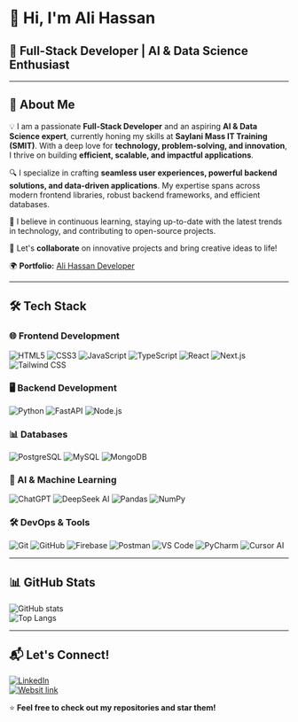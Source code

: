 # 👋 Hi, I'm Ali Hassan  

## 🚀 Full-Stack Developer | AI & Data Science Enthusiast  

---

## 📝 About Me  
💡 I am a passionate **Full-Stack Developer** and an aspiring **AI & Data Science expert**, currently honing my skills at **Saylani Mass IT Training (SMIT)**. With a deep love for **technology, problem-solving, and innovation**, I thrive on building **efficient, scalable, and impactful applications**.  

🔍 I specialize in crafting **seamless user experiences, powerful backend solutions, and data-driven applications**. My expertise spans across modern frontend libraries, robust backend frameworks, and efficient databases.  

🚀 I believe in continuous learning, staying up-to-date with the latest trends in technology, and contributing to open-source projects.  

💬 Let's **collaborate** on innovative projects and bring creative ideas to life!  

🌍 **Portfolio:** [Ali Hassan Developer](https://alihassandeveloper.netlify.app/)  

---

## 🛠️ Tech Stack  

### 🌐 Frontend Development  
<p align="left">  
<img src="https://img.shields.io/badge/HTML5-E34F26?style=for-the-badge&logo=html5&logoColor=white" alt="HTML5" />  
<img src="https://img.shields.io/badge/CSS3-1572B6?style=for-the-badge&logo=css3&logoColor=white" alt="CSS3" />  
<img src="https://img.shields.io/badge/JavaScript-F7DF1E?style=for-the-badge&logo=javascript&logoColor=black" alt="JavaScript" />  
<img src="https://img.shields.io/badge/TypeScript-3178C6?style=for-the-badge&logo=typescript&logoColor=white" alt="TypeScript" />  
<img src="https://img.shields.io/badge/React-61DAFB?style=for-the-badge&logo=react&logoColor=black" alt="React" />  
<img src="https://img.shields.io/badge/Next.js-000000?style=for-the-badge&logo=nextdotjs&logoColor=white" alt="Next.js" />  
<img src="https://img.shields.io/badge/Tailwind_CSS-38B2AC?style=for-the-badge&logo=tailwind-css&logoColor=white" alt="Tailwind CSS" />  
</p>  

### 🖥️ Backend Development  
<p align="left">  
<img src="https://img.shields.io/badge/Python-3776AB?style=for-the-badge&logo=python&logoColor=white" alt="Python" />  
<img src="https://img.shields.io/badge/FastAPI-009688?style=for-the-badge&logo=fastapi&logoColor=white" alt="FastAPI" />  
<img src="https://img.shields.io/badge/Node.js-43853D?style=for-the-badge&logo=node.js&logoColor=white" alt="Node.js" />  
</p>  

### 📊 Databases  
<p align="left">  
<img src="https://img.shields.io/badge/PostgreSQL-336791?style=for-the-badge&logo=postgresql&logoColor=white" alt="PostgreSQL" />  
<img src="https://img.shields.io/badge/MySQL-4479A1?style=for-the-badge&logo=mysql&logoColor=white" alt="MySQL" />  
<img src="https://img.shields.io/badge/MongoDB-47A248?style=for-the-badge&logo=mongodb&logoColor=white" alt="MongoDB" />  
</p>  

### 🧠 AI & Machine Learning  
<p align="left">  
<img src="https://img.shields.io/badge/ChatGPT-00A67E?style=for-the-badge&logo=openai&logoColor=white" alt="ChatGPT" />  
<img src="https://img.shields.io/badge/DeepSeek-AI-blue?style=for-the-badge&logo=deepseek&logoColor=white" alt="DeepSeek AI" />  
<img src="https://img.shields.io/badge/Pandas-150458?style=for-the-badge&logo=pandas&logoColor=white" alt="Pandas" />  
<img src="https://img.shields.io/badge/NumPy-013243?style=for-the-badge&logo=numpy&logoColor=white" alt="NumPy" />  
</p>  

### 🛠️ DevOps & Tools  
<p align="left">  
<img src="https://img.shields.io/badge/Git-F05032?style=for-the-badge&logo=git&logoColor=white" alt="Git" />  
<img src="https://img.shields.io/badge/GitHub-181717?style=for-the-badge&logo=github&logoColor=white" alt="GitHub" />  
<img src="https://img.shields.io/badge/Firebase-FFCA28?style=for-the-badge&logo=firebase&logoColor=black" alt="Firebase" />  
<img src="https://img.shields.io/badge/Postman-FF6C37?style=for-the-badge&logo=postman&logoColor=white" alt="Postman" />  
<img src="https://img.shields.io/badge/VsCode-007ACC?style=for-the-badge&logo=visual-studio-code&logoColor=white" alt="VS Code" />  
<img src="https://img.shields.io/badge/PyCharm-000000?style=for-the-badge&logo=pycharm&logoColor=white" alt="PyCharm" />  
<img src="https://img.shields.io/badge/Cursor_AI-222222?style=for-the-badge&logo=cursor&logoColor=white" alt="Cursor AI" />  
</p>  

---

## 📊 GitHub Stats  
![GitHub stats](https://github-readme-stats.vercel.app/api?username=AliHassan&show_icons=true&theme=radical)  
![Top Langs](https://github-readme-stats.vercel.app/api/top-langs/?username=AliHassan&layout=compact&theme=radical&langs_count=3&hide=css,html)  

---

## 📬 Let's Connect!  
[![LinkedIn](https://img.shields.io/badge/LinkedIn-Profile-blue?style=for-the-badge&logo=linkedin)](https://www.linkedin.com/in/ali-hassan-salman-49420a332)  
[![Websit link](https://img.shields.io/badge/Twitter-Profile-blue?style=for-the-badge&logo=twitter)](https://alihassandeveloper.netlify.app/)  

⭐ **Feel free to check out my repositories and star them!**  
